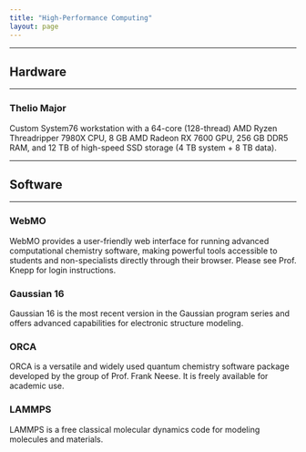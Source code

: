 ```yaml
---
title: "High-Performance Computing"
layout: page
---
```


---
## Hardware
---
### Thelio Major
Custom System76 workstation with a 64-core (128-thread) AMD Ryzen Threadripper 7980X CPU, 8 GB AMD Radeon RX 7600 GPU, 256 GB DDR5 RAM, and 12 TB of high-speed SSD storage (4 TB system + 8 TB data).

---
## Software
---
### WebMO
WebMO provides a user-friendly web interface for running advanced computational chemistry software, making powerful tools accessible to students and non-specialists directly through their browser. Please see Prof. Knepp for login instructions.

### Gaussian 16
Gaussian 16 is the most recent version in the Gaussian program series and offers advanced capabilities for electronic structure modeling.

### ORCA
ORCA is a versatile and widely used quantum chemistry software package developed by the group of Prof. Frank Neese. It is freely available for academic use.

### LAMMPS
LAMMPS is a free classical molecular dynamics code for modeling molecules and materials.
